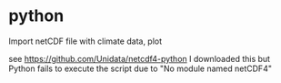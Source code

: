 # python

Import netCDF file with climate data, plot

see https://github.com/Unidata/netcdf4-python 
I downloaded this but Python fails to execute the script due to "No module named netCDF4"

